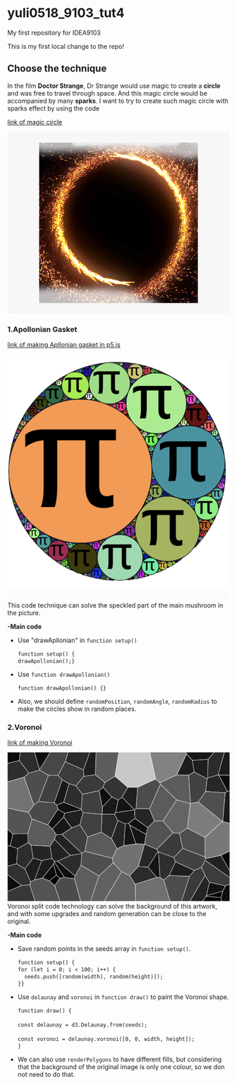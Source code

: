 # yuli0518_9103_tut4
My first repository for IDEA9103

This is my first local change to the repo!

## Choose the technique
In the film **Doctor Strange**, Dr Strange would use magic to create a **circle** and was free to travel through space. And this magic circle would be accompanied by many **sparks**. I want to try to create such magic circle with sparks effect by using the code

[link of magic circle](https://www.youtube.com/watch?v=6BC_fbZoOdA)

![An image of the artwork](assets/magic%20circle.png)

### 1.Apollonian Gasket

[link of making Apllonian gasket in p5.js](https://editor.p5js.org/jcponce/sketches/9yollBM7C)

![An image of the example](assets/Apollonian.png)
This code technique can solve the speckled part of the main mushroom in the picture.

**-Main code**

- Use "drawApllonian" in `function setup()` 
  
  ```
  function setup() {
  drawApollonian();}
  ```
- Use `function drawApollonian()`
  ```
  function drawApollonian() {}
  ```
- Also, we should define `randomPosition`, `randomAngle`, `randomRadius` to make the circles show in random places.


### 2.Voronoi
[link of making Voronoi](https://editor.p5js.org/MR-Addict/sketches/VthoYyYFm)

![An image of the example](assets/Voronoi.png)
Voronoi split code technology can solve the background of this artwork, and with some upgrades and random generation can be close to the original.

**-Main code**

- Save random points in the seeds array in `function setup()`.
  ```
  function setup() {
  for (let i = 0; i < 100; i++) {
    seeds.push([random(width), random(height)]);
  }}

  ```
- Use `delaunay` and `voronoi` in `function draw()` to paint the Voronoi shape.
  ```
  function draw() {

  const delaunay = d3.Delaunay.from(seeds);

  const voronoi = delaunay.voronoi([0, 0, width, height]);
  }

  ```
- We can also use `renderPolygons` to have different fills, but considering that the background of the original image is only one colour, so we don not need to do that.